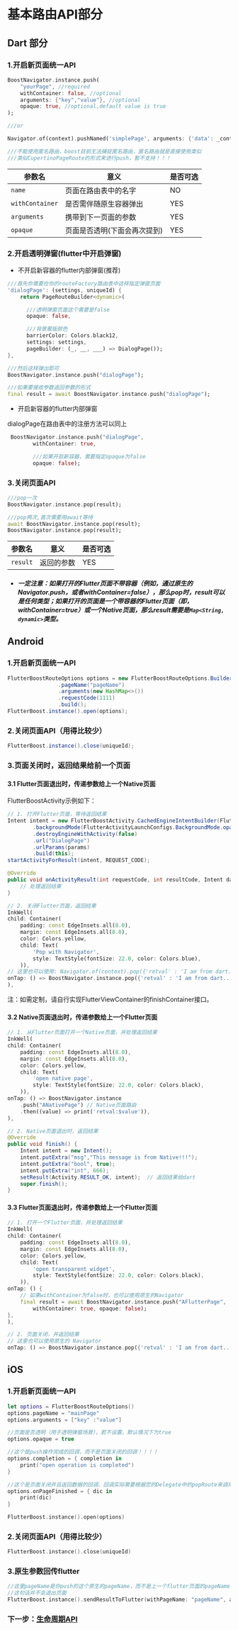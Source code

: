 # 基本路由API部分

## Dart 部分
### 1.开启新页面统一API
```dart
BoostNavigator.instance.push(
    "yourPage", //required
    withContainer: false, //optional
    arguments: {"key","value"}, //optional
    opaque: true, //optional,default value is true
);

///or

Navigator.of(context).pushNamed('simplePage', arguments: {'data': _controller.text});

///不能使用匿名路由，boost目前无法捕捉匿名路由，匿名路由就是直接使用类似
///类似CupertinoPageRoute的形式来进行push，暂不支持！！！
```

参数名 | 意义 | 是否可选
-------- | -----| -----
`name` | 页面在路由表中的名字 | NO
`withContainer` | 是否需伴随原生容器弹出 | YES
`arguments` | 携带到下一页面的参数 | YES
`opaque` | 页面是否透明(下面会再次提到) | YES

### 2.开启透明弹窗(flutter中开启弹窗)

- 不开启新容器的flutter内部弹窗(推荐)

```dart
///首先你需要在你的routeFactory路由表中这样指定弹窗页面
'dialogPage': (settings, uniqueId) {
    return PageRouteBuilder<dynamic>(

      ///透明弹窗页面这个需要是false
      opaque: false,

      ///背景蒙版颜色
      barrierColor: Colors.black12,
      settings: settings,
      pageBuilder: (_, __, ___) => DialogPage());
},

///然后这样弹出即可
BoostNavigator.instance.push("dialogPage");

///如果要接收参数返回参数的形式
final result = await BoostNavigator.instance.push("dialogPage");
```


- 开启新容器的flutter内部弹窗

dialogPage在路由表中的注册方法可以同上
```dart
 BoostNavigator.instance.push("dialogPage",
        withContainer: true,

        ///如果开启新容器，需要指定opaque为false
        opaque: false);
```


### 3.关闭页面API
```dart
///pop一次
BoostNavigator.instance.pop(result);

///pop两次,首次需要用await等待
await BoostNavigator.instance.pop(result);
BoostNavigator.instance.pop(result);
```

参数名 | 意义 | 是否可选
-------- | -----| -----
`result` | 返回的参数 | YES
 - ##### 一定注意：如果打开的Flutter页面不带容器（例如，通过原生的Navigator.push，或者withContainer=false），那么pop时，result可以是任何类型；如果打开的页面是一个带容器的Flutter页面（即，withContainer=true）或一个Native页面，那么result需要是`Map<String, dynamic>`类型。



## Android
### 1.开启新页面统一API
```java
FlutterBoostRouteOptions options = new FlutterBoostRouteOptions.Builder()
                .pageName("pageName")
                .arguments(new HashMap<>())
                .requestCode(1111)
                .build();
FlutterBoost.instance().open(options);
```


### 2.关闭页面API（用得比较少）
```java
FlutterBoost.instance().close(uniqueId);
```


### 3.页面关闭时，返回结果给前一个页面
#### 3.1 Flutter页面退出时，传递参数给上一个Native页面

FlutterBoostActivity示例如下：
```java
// 1. 打开Flutter页面，等待返回结果
Intent intent = new FlutterBoostActivity.CachedEngineIntentBuilder(FlutterBoostActivity.class)
        .backgroundMode(FlutterActivityLaunchConfigs.BackgroundMode.opaque)
        .destroyEngineWithActivity(false)
        .url("DialogPage")
        .urlParams(params)
        .build(this);
startActivityForResult(intent, REQUEST_CODE);

@Override
public void onActivityResult(int requestCode, int resultCode, Intent data) {
    // 处理返回结果
}
```

```dart
// 2. 关闭Flutter页面，返回结果
InkWell(
child: Container(
    padding: const EdgeInsets.all(8.0),
    margin: const EdgeInsets.all(8.0),
    color: Colors.yellow,
    child: Text(
        'Pop with Navigator',
        style: TextStyle(fontSize: 22.0, color: Colors.blue),
    )),
// 这里也可以使用: Navigator.of(context).pop({'retval' : 'I am from dart...'})
onTap: () => BoostNavigator.instance.pop({'retval' : 'I am from dart...'}),
),
```

注：如需定制，请自行实现FlutterViewContainer的finishContainer接口。

#### 3.2 Native页面退出时，传递参数给上一个Flutter页面

```dart
// 1. 从Flutter页面打开一个Native页面，并处理返回结果
InkWell(
child: Container(
    padding: const EdgeInsets.all(8.0),
    margin: const EdgeInsets.all(8.0),
    color: Colors.yellow,
    child: Text(
        'open native page',
        style: TextStyle(fontSize: 22.0, color: Colors.black),
    )),
onTap: () => BoostNavigator.instance
    .push("ANativePage") // Native页面路由
    .then((value) => print('retval:$value')),
),
```

```java
// 2. Native页面退出时，返回结果
@Override
public void finish() {
    Intent intent = new Intent();
    intent.putExtra("msg","This message is from Native!!!");
    intent.putExtra("bool", true);
    intent.putExtra("int", 666);
    setResult(Activity.RESULT_OK, intent);  // 返回结果给dart
    super.finish();
}
```

#### 3.3 Flutter页面退出时，传递参数给上一个Flutter页面
```dart
// 1. 打开一个Flutter页面，并处理返回结果
InkWell(
child: Container(
    padding: const EdgeInsets.all(8.0),
    margin: const EdgeInsets.all(8.0),
    color: Colors.yellow,
    child: Text(
        'open transparent widget',
        style: TextStyle(fontSize: 22.0, color: Colors.black),
    )),
onTap: () {
    // 如果withContainer为false时，也可以使用原生的Navigator
    final result = await BoostNavigator.instance.push("AFlutterPage",
        withContainer: true, opaque: false);
},
),

// 2. 页面关闭，并返回结果
// 这里也可以使用原生的 Navigator
onTap: () => BoostNavigator.instance.pop({'retval' : 'I am from dart...'}),
```

## iOS

### 1.开启新页面统一API

```swift
let options = FlutterBoostRouteOptions()
options.pageName = "mainPage"
options.arguments = ["key" :"value"]

//页面是否透明（用于透明弹窗场景），若不设置，默认情况下为true
options.opaque = true

//这个是push操作完成的回调，而不是页面关闭的回调！！！！
options.completion = { completion in
    print("open operation is completed")
}

//这个是页面关闭并且返回数据的回调，回调实际需要根据您的Delegate中的popRoute来调用
options.onPageFinished = { dic in
    print(dic)
}

FlutterBoost.instance().open(options)
```

### 2.关闭页面API（用得比较少）
```swift
FlutterBoost.instance().close(uniqueId)
```

### 3.原生参数回传flutter
```swift
//这里pageName是你push的这个原生的pageName，而不是上一个flutter页面的pageName
//这句话并不会退出页面
FlutterBoost.instance().sendResultToFlutter(withPageName: "pageName", arguments: ["key":"value"])
```

### 下一步：[生命周期API](https://github.com/alibaba/flutter_boost/blob/master/docs/lifecycle.md)
